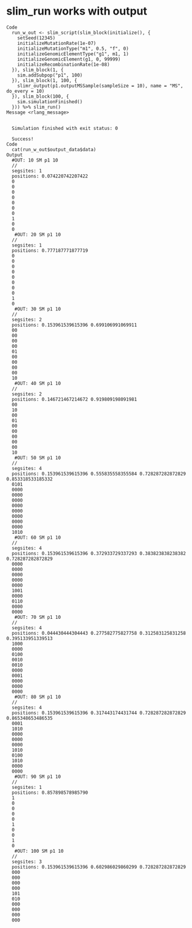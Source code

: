 # slim_run works with output

    Code
      run_w_out <- slim_script(slim_block(initialize(), {
        setSeed(12345)
        initializeMutationRate(1e-07)
        initializeMutationType("m1", 0.5, "f", 0)
        initializeGenomicElementType("g1", m1, 1)
        initializeGenomicElement(g1, 0, 99999)
        initializeRecombinationRate(1e-08)
      }), slim_block(1, {
        sim.addSubpop("p1", 100)
      }), slim_block(1, 100, {
        slimr_output(p1.outputMSSample(sampleSize = 10), name = "MS", do_every = 10)
      }), slim_block(100, {
        sim.simulationFinished()
      })) %>% slim_run()
    Message <rlang_message>
      
      
      Simulation finished with exit status: 0
      
      Success!
    Code
      cat(run_w_out$output_data$data)
    Output
      #OUT: 10 SM p1 10
      //
      segsites: 1
      positions: 0.074220742207422
      0
      0
      0
      0
      0
      0
      0
      1
      0
      0
       #OUT: 20 SM p1 10
      //
      segsites: 1
      positions: 0.777187771877719
      0
      0
      0
      0
      0
      0
      0
      0
      1
      0
       #OUT: 30 SM p1 10
      //
      segsites: 2
      positions: 0.153961539615396 0.699106991069911
      00
      00
      00
      00
      01
      00
      00
      00
      00
      10
       #OUT: 40 SM p1 10
      //
      segsites: 2
      positions: 0.146721467214672 0.919809198091981
      00
      10
      00
      01
      00
      00
      00
      00
      00
      10
       #OUT: 50 SM p1 10
      //
      segsites: 4
      positions: 0.153961539615396 0.555835558355584 0.728287282872829 0.853318533185332
      0101
      0000
      0000
      0000
      0000
      0000
      0000
      0000
      0000
      1010
       #OUT: 60 SM p1 10
      //
      segsites: 4
      positions: 0.153961539615396 0.372933729337293 0.383823838238382 0.728287282872829
      0000
      0000
      0000
      0000
      0000
      1001
      0000
      0110
      0000
      0000
       #OUT: 70 SM p1 10
      //
      segsites: 4
      positions: 0.044430444304443 0.277582775827758 0.312583125831258 0.395133951339513
      1000
      0000
      0100
      0010
      0010
      0000
      0001
      0000
      0000
      0000
       #OUT: 80 SM p1 10
      //
      segsites: 4
      positions: 0.153961539615396 0.317443174431744 0.728287282872829 0.865348653486535
      0001
      1010
      0000
      0000
      0000
      1010
      0100
      1010
      0000
      0000
       #OUT: 90 SM p1 10
      //
      segsites: 1
      positions: 0.857898578985790
      1
      0
      0
      0
      0
      1
      0
      0
      1
      0
       #OUT: 100 SM p1 10
      //
      segsites: 3
      positions: 0.153961539615396 0.602986029860299 0.728287282872829
      000
      000
      000
      000
      101
      010
      000
      000
      000
      000

